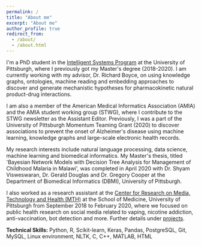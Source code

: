 ```yaml
---
permalink: /
title: "About me"
excerpt: "About me"
author_profile: true
redirect_from: 
  - /about/
  - /about.html
---
```


I'm a PhD student in the [Intelligent Systems Program](https://www.isp.pitt.edu/ "ISP") at the University of Pittsburgh, where I previously got my Master's degree (2018-2020). I am currently working with my advisor, Dr. Richard Boyce, on using knowledge graphs, ontologies, machine reading and embedding approaches to discover and generate mechanistic hypotheses for pharmacokinetic natural product-drug interactions. 

I am also a member of the American Medical Informatics Association (AMIA) and the AMIA student working group (STWG), where I contribute to the STWG newsletter as the Assistant Editor. Previously, I was a part of the University of Pittsburgh Momentum Teaming Grant (2020) to discover associations to prevent the onset of Alzheimer's disease using machine learning, knowledge graphs and large-scale electronic health records.

My research interests include natural language processing, data science, machine learning and biomedical informatics. My Master's thesis, titled 'Bayesian Network Models with Decision Tree Analysis for Management of Childhood Malaria in Malawi', was completed in April 2020 with Dr. Shyam Visweswaran, Dr. Gerald Douglas and Dr. Gregory Cooper at the Department of Biomedical Informatics (DBMI), University of Pittsburgh.

I also worked as a research assistant at the [Center for Research on Media, Technology and Health (MTH)](https://www.crmth.pitt.edu/) at the School of Medicine, University of Pittsburgh from September 2018 to February 2020, where we focused on public health research on social media related to vaping, nicotine addiction, anti-vaccination, bot detection and more. Further details under [projects](https://sanyabt.github.io/projects/).

**Technical Skills:** Python, R, Scikit-learn, Keras, Pandas, PostgreSQL, Git, MySQL, Linux environment, NLTK, C, C++, MATLAB, HTML
